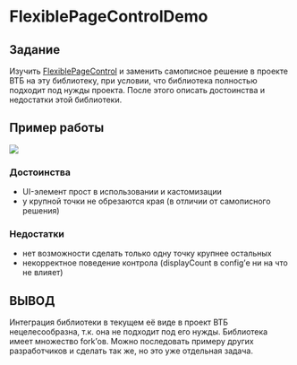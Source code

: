 # FlexiblePageControlDemo

## Задание

Изучить [FlexiblePageControl](https://github.com/shima11/FlexiblePageControl) и заменить самописное решение в проекте ВТБ на эту библиотеку, при условии, что библиотека полностью подходит под нужды проекта. После этого описать достоинства и недостатки этой библиотеки.

## Пример работы

![](Demo/Demo.gif)

### Достоинства
* UI-элемент прост в использовании и кастомизации
* у крупной точки не обрезаются края (в отличии от самописного решения)

### Недостатки
* нет возможности сделать только одну точку крупнее остальных
* некорректное поведение контрола (displayCount в config’е ни на что не влияет)


## ВЫВОД

Интеграция библиотеки в текущем её виде в проект ВТБ нецелесообразна, т.к. она не подходит под его нужды.
Библиотека имеет множество fork’ов. Можно последовать примеру других разработчиков и сделать так же, но это уже отдельная задача.
